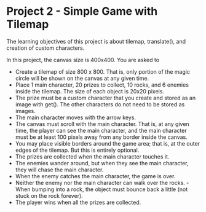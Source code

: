 # Project 2 - Simple Game with Tilemap

The learning objectives of this project is about tilemap, translate(), and creation of custom characters.

In this project, the canvas size is 400x400. You are asked to

- Create a tilemap of size 800 x 800. That is, only portion of the magic circle will be shown on the canvas at any given time.
- Place 1 main character, 20 prizes to collect, 10 rocks, and 6 enemies inside the tilemap. The size of each object is 20x20 pixels.
- The prize must be a custom character that you create and stored as an image with get(). The other characters do not need to be stored as images.
- The main character moves with the arrow keys.
- The canvas must scroll with the main character. That is, at any given time, the player can see the main character, and the main character must be at least 100 pixels away from any border inside the canvas.
- You may place visible borders around the game area; that is, at the outer edges of the tilemap. But this is entirely optional.
- The prizes are collected when the main character touches it.
- The enemies wander around, but when they see the main character, they will chase the main character.
- When the enemy catches the main character, the game is over.
- Neither the enemy nor the main character can walk over the rocks. - When bumping into a rock, the object must bounce back a little (not stuck on the rock forever).
- The player wins when all the prizes are collected.

